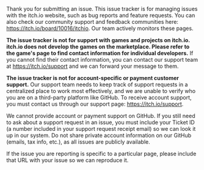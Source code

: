 Thank you for submitting an issue. This issue tracker is for managing issues
with the itch.io website, such as bug reports and feature requests. You can
also check our community support and feedback communities here:
<https://itch.io/board/10016/itchio>. Our team actively monitors these pages.

**The issue tracker is not for support with games and projects on itch.io.
itch.io does not develop the games on the marketplace. Please refer to the
game's page to find contact information for individual developers.** If you
cannot find their contact information, you can contact our support team at
<https://itch.io/support> and we can forward your message to them.

**The issue tracker is not for account-specific or payment customer support.**
Our support team needs to keep track of support requests in a centralized place
to work most effectively, and we are unable to verify who you are on a
third-party platform like GitHub. To receive account support, you must contact
us through our support page: <https://itch.io/support>.

We cannot provide account or payment support on GitHub. If you still need to
ask about a support request in an issue, you must include your Ticket ID (a
number included in your support request receipt email) so we can look it up in
our system. Do not share private account information on our GitHub (emails, tax
info, etc.), as all issues are publicly available.

If the issue you are reporting is specific to a particular page, please include
that URL with your issue so we can reproduce it.
